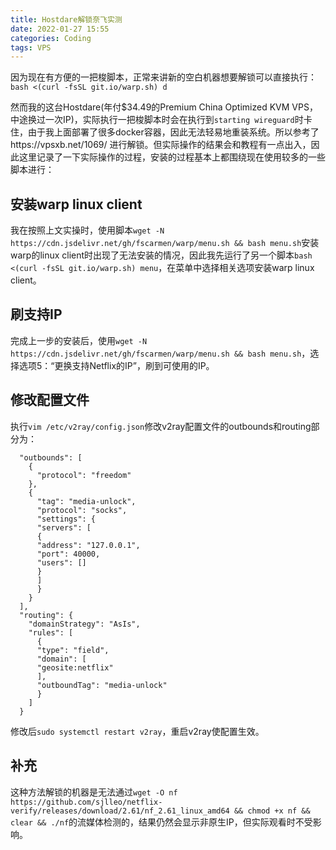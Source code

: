 ```yaml
---
title: Hostdare解锁奈飞实测
date: 2022-01-27 15:55
categories: Coding
tags: VPS
---
```


因为现在有方便的一把梭脚本，正常来讲新的空白机器想要解锁可以直接执行：`bash <(curl -fsSL git.io/warp.sh) d`

<!-- more -->

然而我的这台Hostdare(年付$34.49的Premium China Optimized KVM VPS，中途换过一次IP)，实际执行一把梭脚本时会在执行到`starting wireguard`时卡住，由于我上面部署了很多docker容器，因此无法轻易地重装系统。所以参考了https://vpsxb.net/1069/ 进行解锁。但实际操作的结果会和教程有一点出入，因此这里记录了一下实际操作的过程，安装的过程基本上都围绕现在使用较多的一些脚本进行：

## 安装warp linux client

我在按照上文实操时，使用脚本`wget -N https://cdn.jsdelivr.net/gh/fscarmen/warp/menu.sh && bash menu.sh`安装warp的linux client时出现了无法安装的情况，因此我先运行了另一个脚本`bash <(curl -fsSL git.io/warp.sh) menu`，在菜单中选择相关选项安装warp linux client。

## 刷支持IP

完成上一步的安装后，使用`wget -N https://cdn.jsdelivr.net/gh/fscarmen/warp/menu.sh && bash menu.sh`，选择选项5：“更换支持Netflix的IP”，刷到可使用的IP。

## 修改配置文件

执行`vim /etc/v2ray/config.json`修改v2ray配置文件的outbounds和routing部分为：

```
  "outbounds": [
    {
      "protocol": "freedom"
    },
    {
      "tag": "media-unlock",
      "protocol": "socks",
      "settings": {
      "servers": [
      {
      "address": "127.0.0.1",
      "port": 40000,
      "users": []
      }
      ]
      }
    }
  ], 
  "routing": {
    "domainStrategy": "AsIs",
    "rules": [
      {
      "type": "field",
      "domain": [
      "geosite:netflix"
      ],
      "outboundTag": "media-unlock"
      }
    ]
  }
```
修改后`sudo systemctl restart v2ray`，重启v2ray使配置生效。

## 补充

这种方法解锁的机器是无法通过`wget -O nf https://github.com/sjlleo/netflix-verify/releases/download/2.61/nf_2.61_linux_amd64 && chmod +x nf && clear && ./nf`的流媒体检测的，结果仍然会显示非原生IP，但实际观看时不受影响。



